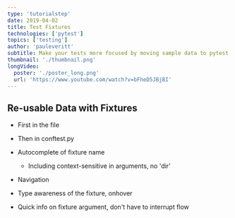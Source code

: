 ```yaml
---
type: 'tutorialstep'
date: 2019-04-02
title: Test Fixtures
technologies: ['pytest']
topics: ['testing']
author: 'pauleveritt'
subtitle: Make your tests more focused by moving sample data to pytest fixtures.
thumbnail: './thumbnail.png'
longVideo:
  poster: './poster_long.png'
  url: 'https://www.youtube.com/watch?v=bFheD5JBjBI'
---
```


## Re-usable Data with Fixtures

- First in the file

- Then in conftest.py

- Autocomplete of fixture name

    - Including context-sensitive in arguments, no 'dir'

- Navigation

- Type awareness of the fixture, onhover

- Quick info on fixture argument, don't have to interrupt flow
